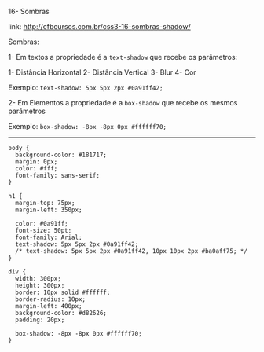 16- Sombras

link: http://cfbcursos.com.br/css3-16-sombras-shadow/

Sombras:

1- Em textos a propriedade é a `text-shadow` que recebe os parâmetros:

1- Distância Horizontal 2- Distância Vertical 3- Blur 4- Cor

Exemplo: `text-shadow: 5px 5px 2px #0a91ff42;`

2- Em Elementos a propriedade é a `box-shadow` que recebe os mesmos parâmetros

Exemplo: `box-shadow: -8px -8px 0px #ffffff70;`

---

```
body {
  background-color: #181717;
  margin: 0px;
  color: #fff;
  font-family: sans-serif;
}

h1 {
  margin-top: 75px;
  margin-left: 350px;

  color: #0a91ff;
  font-size: 50pt;
  font-family: Arial;
  text-shadow: 5px 5px 2px #0a91ff42;
  /* text-shadow: 5px 5px 2px #0a91ff42, 10px 10px 2px #ba0aff75; */
}

div {
  width: 300px;
  height: 300px;
  border: 10px solid #ffffff;
  border-radius: 10px;
  margin-left: 400px;
  background-color: #d82626;
  padding: 20px;

  box-shadow: -8px -8px 0px #ffffff70;
}
```
